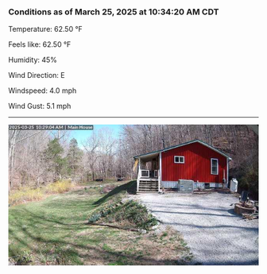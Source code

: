 ### Conditions as of March 25, 2025 at 10:34:20 AM CDT 

Temperature: 62.50 &deg;F

Feels like: 62.50 &deg;F

Humidity: 45%

Wind Direction: E

Windspeed: 4.0 mph

Wind Gust: 5.1 mph

---

<img src="./images/latest.jpeg"/>

